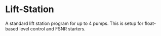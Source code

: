 # Lift-Station

A standard lift station program for up to 4 pumps.  This is setup for float-based level control and FSNR starters.


